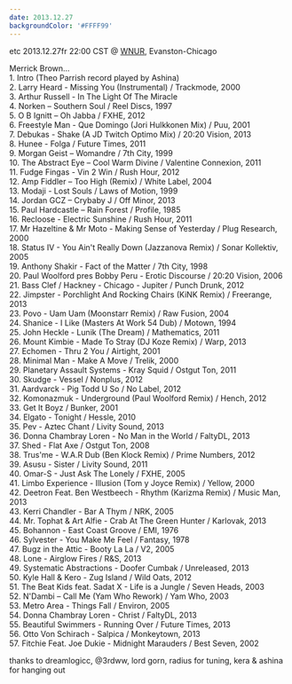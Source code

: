 ```yaml
---
date: 2013.12.27
backgroundColor: '#FFFF99'
---
```


etc 2013.12.27fr 22:00 CST @ [WNUR](http://www.wnur.org/), Evanston-Chicago  

Merrick Brown...  
1\. Intro (Theo Parrish record played by Ashina)  
2\. Larry Heard - Missing You (Instrumental) / Trackmode, 2000  
3\. Arthur Russell - In The Light Of The Miracle  
4\. Norken – Southern Soul / Reel Discs, 1997  
5\. O B Ignitt – Oh Jabba / FXHE, 2012  
6\. Freestyle Man - Que Domingo (Jori Hulkkonen Mix) / Puu, 2001  
7\. Debukas - Shake (A JD Twitch Optimo Mix) / 20:20 Vision, 2013  
8\. Hunee - Folga / Future Times, 2011  
9\. Morgan Geist – Womandre / 7th City, 1999  
10\. The Abstract Eye – Cool Warm Divine / Valentine Connexion, 2011  
11\. Fudge Fingas - Vin 2 Win / Rush Hour, 2012  
12\. Amp Fiddler – Too High (Remix) / White Label, 2004  
13\. Modaji - Lost Souls / Laws of Motion, 1999  
14\. Jordan GCZ – Crybaby J / Off Minor, 2013  
15\. Paul Hardcastle – Rain Forest / Profile, 1985  
16\. Recloose - Electric Sunshine / Rush Hour, 2011  
17\. Mr Hazeltine & Mr Moto - Making Sense of Yesterday / Plug Research, 2000  
18\. Status IV - You Ain't Really Down (Jazzanova Remix) / Sonar Kollektiv, 2005  
19\. Anthony Shakir - Fact of the Matter / 7th City, 1998  
20\. Paul Woolford pres Bobby Peru - Erotic Discourse / 20:20 Vision, 2006  
21\. Bass Clef / Hackney - Chicago - Jupiter / Punch Drunk, 2012  
22\. Jimpster - Porchlight And Rocking Chairs (KiNK Remix) / Freerange, 2013  
23\. Povo - Uam Uam (Moonstarr Remix) / Raw Fusion, 2004  
24\. Shanice - I Like (Masters At Work 54 Dub) / Motown, 1994  
25\. John Heckle - Lunik (The Dream) / Mathematics, 2011  
26\. Mount Kimbie - Made To Stray (DJ Koze Remix) / Warp, 2013  
27\. Echomen - Thru 2 You / Airtight, 2001  
28\. Minimal Man - Make A Move / Trelik, 2000  
29\. Planetary Assault Systems - Kray Squid / Ostgut Ton, 2011  
30\. Skudge - Vessel / Nonplus, 2012  
31\. Aardvarck - Pig Todd U So / No Label, 2012  
32\. Komonazmuk - Underground (Paul Woolford Remix) / Hench, 2012  
33\. Get It Boyz / Bunker, 2001  
34\. Elgato - Tonight / Hessle, 2010  
35\. Pev - Aztec Chant / Livity Sound, 2013  
36\. Donna Chambray Loren - No Man in the World / FaltyDL, 2013  
37\. Shed - Flat Axe / Ostgut Ton, 2008  
38\. Trus'me - W.A.R Dub (Ben Klock Remix) / Prime Numbers, 2012  
39\. Asusu - Sister / Livity Sound, 2011  
40\. Omar-S - Just Ask The Lonely / FXHE, 2005  
41\. Limbo Experience - Illusion (Tom y Joyce Remix) / Yellow, 2000  
42\. Deetron Feat. Ben Westbeech - Rhythm (Karizma Remix) / Music Man, 2013  
43\. Kerri Chandler - Bar A Thym / NRK, 2005  
44\. Mr. Tophat & Art Alfie - Crab At The Green Hunter / Karlovak, 2013  
45\. Bohannon - East Coast Groove / EMI, 1976  
46\. Sylvester - You Make Me Feel / Fantasy, 1978  
47\. Bugz in the Attic - Booty La La / V2, 2005  
48\. Lone - Airglow Fires / R&S, 2013  
49\. Systematic Abstractions - Doofer Cumbak / Unreleased, 2013  
50\. Kyle Hall & Kero - Zug Island / Wild Oats, 2012  
51\. The Beat Kids feat. Sadat X - Life is a Jungle / Seven Heads, 2003  
52\. N'Dambi – Call Me (Yam Who Rework) / Yam Who, 2003  
53\. Metro Area - Things Fall / Environ, 2005  
54\. Donna Chambray Loren - Christ / FaltyDL, 2013  
55\. Beautiful Swimmers - Running Over / Future Times, 2013  
56\. Otto Von Schirach - Salpica / Monkeytown, 2013  
57\. Fitchie Feat. Joe Dukie - Midnight Marauders / Best Seven, 2002  

thanks to dreamlogicc, @3rdww, lord gorn, radius for tuning, kera & ashina for hanging out